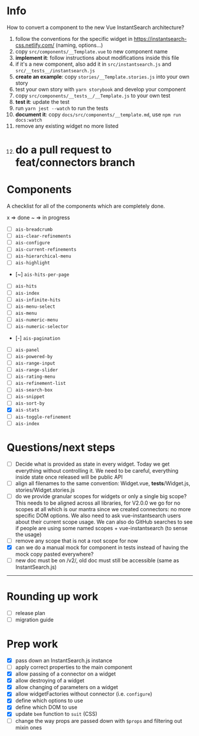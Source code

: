 # Info

How to convert a component to the new Vue InstantSearch architecture?

1.  follow the conventions for the specific widget in https://instantsearch-css.netlify.com/ (naming, options...)
1.  copy `src/components/__Template.vue` to new component name
1.  **implement it**: follow instructions about modifications inside this file
1.  if it's a new component, also add it in `src/instantsearch.js` and `src/__tests__/instantsearch.js`
1.  **create an example**: copy `stories/__Template.stories.js` into your own story
1.  test your own story with `yarn storybook` and develop your component
1.  copy `src/components/__tests__/__Template.js` to your own test
1.  **test it**: update the test
1.  run `yarn jest --watch` to run the tests
1.  **document it**: copy `docs/src/components/__template.md`, use `npm run docs:watch`
1.  remove any existing widget no more listed
1.  # do a pull request to feat/connectors branch

# Components

A checklist for all of the components which are completely done.

x => done
~ => in progress

* [ ] `ais-breadcrumb`
* [ ] `ais-clear-refinements`
* [ ] `ais-configure`
* [ ] `ais-current-refinements`
* [ ] `ais-hierarchical-menu`
* [ ] `ais-highlight`
* [~] `ais-hits-per-page`
* [ ] `ais-hits`
* [ ] `ais-index`
* [ ] `ais-infinite-hits`
* [ ] `ais-menu-select`
* [ ] `ais-menu`
* [ ] `ais-numeric-menu`
* [ ] `ais-numeric-selector`
* [-] `ais-pagination`
* [ ] `ais-panel`
* [ ] `ais-powered-by`
* [ ] `ais-range-input`
* [ ] `ais-range-slider`
* [ ] `ais-rating-menu`
* [ ] `ais-refinement-list`
* [ ] `ais-search-box`
* [ ] `ais-snippet`
* [ ] `ais-sort-by`
* [x] `ais-stats`
* [ ] `ais-toggle-refinement`
* [ ] `ais-index`

# Questions/next steps

* [ ] Decide what is provided as state in every widget. Today we get everything without controlling it.
      We need to be careful, everything inside state once released will be public API
* [ ] align all filenames to the same convention: Widget.vue, **tests**/Widget.js, stories/Widget.stories.js
* [ ] do we provide granular scopes for widgets or only a single big scope?
      This needs to be aligned across all libraries, for V2.0.0 we go for no scopes at all which
      is our mantra since we created connectors: no more specific DOM options.
      We also need to ask vue-instantsearch users about their current scope usage.
      We can also do GitHub searches to see if people are using some named scopes + vue-instantsearch (to sense the usage)
* [ ] remove any scope that is not a root scope for now
* [x] can we do a manual mock for component in tests instead of having the mock copy pasted everywhere?
* [ ] new doc must be on /v2/, old doc must still be accessible (same as InstantSearch.js)

---

# Rounding up work

* [ ] release plan
* [ ] migration guide

# Prep work

* [x] pass down an InstantSearch.js instance
* [ ] apply correct properties to the main component
* [x] allow passing of a connector on a widget
* [x] allow destroying of a widget
* [x] allow changing of parameters on a widget
* [x] allow widgetFactories without connector (i.e. `configure`)
* [x] define which options to use
* [x] define which DOM to use
* [x] update `bem` function to `suit` (CSS)
* [ ] change the way props are passed down with `$props` and filtering out mixin ones
